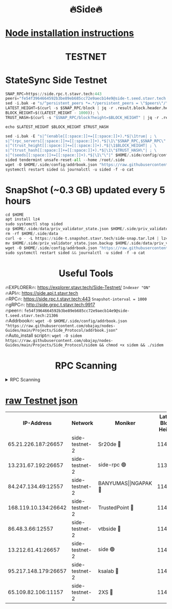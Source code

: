 <h1 align="center"> 🔥Side🔥</h1>

[Node installation instructions](https://github.com/obajay/nodes-Guides/tree/main/Projects/Side_Protocol)
=

<h1 align="center"> TESTNET</h1>

# StateSync Side Testnet
```python
SNAP_RPC=https://side.rpc.t.stavr.tech:443
peers="fe54f3964664592b3be89eb685cc72e9aecb14e9@side-t.seed.stavr.tech:21306"
sed -i.bak -e "s/^persistent_peers *=.*/persistent_peers = \"$peers\"/" $HOME/.side/config/config.toml
LATEST_HEIGHT=$(curl -s $SNAP_RPC/block | jq -r .result.block.header.height); \
BLOCK_HEIGHT=$((LATEST_HEIGHT - 1000)); \
TRUST_HASH=$(curl -s "$SNAP_RPC/block?height=$BLOCK_HEIGHT" | jq -r .result.block_id.hash)

echo $LATEST_HEIGHT $BLOCK_HEIGHT $TRUST_HASH

sed -i.bak -E "s|^(enable[[:space:]]+=[[:space:]]+).*$|\1true| ; \
s|^(rpc_servers[[:space:]]+=[[:space:]]+).*$|\1\"$SNAP_RPC,$SNAP_RPC\"| ; \
s|^(trust_height[[:space:]]+=[[:space:]]+).*$|\1$BLOCK_HEIGHT| ; \
s|^(trust_hash[[:space:]]+=[[:space:]]+).*$|\1\"$TRUST_HASH\"| ; \
s|^(seeds[[:space:]]+=[[:space:]]+).*$|\1\"\"|" $HOME/.side/config/config.toml
sided tendermint unsafe-reset-all --home /root/.side
wget -O $HOME/.side/config/addrbook.json "https://raw.githubusercontent.com/obajay/nodes-Guides/main/Projects/Side_Protocol/addrbook.json"
systemctl restart sided && journalctl -u sided -f -o cat
```
# SnapShot (~0.3 GB) updated every 5 hours
```python
cd $HOME
apt install lz4
sudo systemctl stop sided
cp $HOME/.side/data/priv_validator_state.json $HOME/.side/priv_validator_state.json.backup
rm -rf $HOME/.side/data
curl -o - -L https://side-t.snapshot.stavr.tech/side-snap.tar.lz4 | lz4 -c -d - | tar -x -C $HOME/.side --strip-components 2
mv $HOME/.side/priv_validator_state.json.backup $HOME/.side/data/priv_validator_state.json
wget -O $HOME/.side/config/addrbook.json "https://raw.githubusercontent.com/obajay/nodes-Guides/main/Projects/Side_Protocol/addrbook.json"
sudo systemctl restart sided && journalctl -u sided -f -o cat
```
 <h1 align="center"> Useful Tools</h1>
 
🔥EXPLORER🔥: https://explorer.stavr.tech/Side-Testnet/        `Indexer "ON"` \
🔥API🔥:      https://side.api.t.stavr.tech \
🔥RPC🔥:      https://side.rpc.t.stavr.tech:443              `Snapshot-interval = 1000` \
🔥gRPC🔥:     http://side.grpc.t.stavr.tech:9917 \
🔥peer🔥:     `fe54f3964664592b3be89eb685cc72e9aecb14e9@side-t.seed.stavr.tech:21306` \
🔥Addrbook🔥: ```wget -O $HOME/.side/config/addrbook.json "https://raw.githubusercontent.com/obajay/nodes-Guides/main/Projects/Side_Protocol/addrbook.json"``` \
🔥Auto_install script🔥:  `wget -O sidem https://raw.githubusercontent.com/obajay/nodes-Guides/main/Projects/Side_Protocol/sidem && chmod +x sidem && ./sidem`

<h1 align="center"> RPC Scanning</h1>

<details>
<summary>RPC Scanning</summary>

<h2 align="center"> We scan nodes in real time every 4 hours. And we provide the final result of RPC endpoints.
We cannot influence the operation of these nodes in any way. </h2>


```python
If Voting Power is higher than 0 --> then the Node is a validator of the network and may be subject to attack and be a potential threat to the chain.
```
```python
We marked such validators with a red symbol
```

</details>

[raw Testnet json](https://rpc-check.sidet.stavr.tech/sidet/rpc-sidet-result.json)
=


<table><tr><th>IP-Address</th><th>Network</th><th>Moniker</th><th>Latest Block Height</th><th>Earliest Block Height</th><th>Catching Up</th><th>Tx Index</th><th>Voting Power</th><th>Scan Time</th></tr><tr><td>65.21.226.187:26657</td><td>side-testnet-2</td><td>Sr20de 🔴</td><td>114027</td><td>1</td><td>False</td><td>on</td><td>1168</td><td>2024-03-01T00:13:43.232932276UTC</td></tr><tr><td>13.231.67.192:26657</td><td>side-testnet-2</td><td>side-rpc 🟢</td><td>113713</td><td>1</td><td>False</td><td>on</td><td>0</td><td>2024-03-01T00:13:44.489720969UTC</td></tr><tr><td>84.247.134.49:12557</td><td>side-testnet-2</td><td>BANYUMAS||NGAPAK 🔴</td><td>114027</td><td>1</td><td>False</td><td>off</td><td>203</td><td>2024-03-01T00:13:44.753780216UTC</td></tr><tr><td>168.119.10.134:26642</td><td>side-testnet-2</td><td>TrustedPoint 🔴</td><td>114029</td><td>1</td><td>False</td><td>off</td><td>20000219</td><td>2024-03-01T00:13:51.392134804UTC</td></tr><tr><td>86.48.3.66:12557</td><td>side-testnet-2</td><td>vtbside 🔴</td><td>114028</td><td>1</td><td>False</td><td>off</td><td>1131</td><td>2024-03-01T00:13:51.707303852UTC</td></tr><tr><td>13.212.61.41:26657</td><td>side-testnet-2</td><td>side 🟢</td><td>114029</td><td>1</td><td>False</td><td>on</td><td>0</td><td>2024-03-01T00:13:54.974062598UTC</td></tr><tr><td>95.217.148.179:26657</td><td>side-testnet-2</td><td>ksalab 🔴</td><td>114028</td><td>6001</td><td>False</td><td>off</td><td>2222</td><td>2024-03-01T00:13:51.170352708UTC</td></tr><tr><td>65.109.82.106:11157</td><td>side-testnet-2</td><td>2XS 🔴</td><td>114027</td><td>10001</td><td>False</td><td>off</td><td>104</td><td>2024-03-01T00:13:40.901151199UTC</td></tr></table>